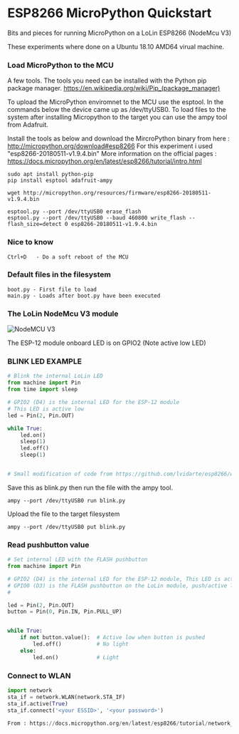 
# ESP8266 MicroPython Quickstart

Bits and pieces for running MicroPython on a LoLin ESP8266 (NodeMcu V3)

These experiments where done on a Ubuntu 18.10 AMD64 virual machine. 


### Load MicroPython to the MCU

A few tools.
The tools you need can be installed with the Python pip package manager.
https://en.wikipedia.org/wiki/Pip_(package_manager)

To upload the MicroPython enviromnet to the MCU use the esptool. In the commands below the device came up as /dev/ttyUSB0.
To load files to the system after installing Micropython to the target you can use the ampy tool from Adafruit.

Install the tools as below and download the MircroPython binary from here : http://micropython.org/download#esp8266
For this experiment i used "esp8266-20180511-v1.9.4.bin"
More information on the official pages : https://docs.micropython.org/en/latest/esp8266/tutorial/intro.html

```
sudo apt install python-pip
pip install esptool adafruit-ampy

wget http://micropython.org/resources/firmware/esp8266-20180511-v1.9.4.bin

esptool.py --port /dev/ttyUSB0 erase_flash
esptool.py --port /dev/ttyUSB0 --baud 460800 write_flash --flash_size=detect 0 esp8266-20180511-v1.9.4.bin
```

### Nice to know
```
Ctrl+D   - Do a soft reboot of the MCU
```


### Default files in the filesystem
```
boot.py - First file to load
main.py - Loads after boot.py have been executed
```

### The LoLin NodeMcu V3 module
![NodeMCU V3](https://i1.wp.com/www.teachmemicro.com/wp-content/uploads/2018/04/NodeMCUv3.0-pinout.jpg?resize=768%2C507&ssl=1)

The ESP-12 module onboard LED is on GPIO2  (Note active low LED)

### BLINK LED EXAMPLE

```Python
# Blink the internal LoLin LED
from machine import Pin
from time import sleep

# GPIO2 (D4) is the internal LED for the ESP-12 module
# This LED is active low
led = Pin(2, Pin.OUT)

while True:
    led.on()
    sleep(1)
    led.off()
    sleep(1)


# Small modification of code from https://github.com/lvidarte/esp8266/wiki/MicroPython:-LED
```


Save this as blink.py then run the file with the ampy tool.
```
ampy --port /dev/ttyUSB0 run blink.py
```

Upload the file to the target filesystem
```
ampy --port /dev/ttyUSB0 put blink.py 
```

### Read pushbutton value
```Python
# Set internal LED with the FLASH pushbutton
from machine import Pin

# GPIO2 (D4) is the internal LED for the ESP-12 module, This LED is active low
# GPIO0 (D3) is the FLASH pushbutton on the LoLin module, push/active low
# 

led = Pin(2, Pin.OUT)
button = Pin(0, Pin.IN, Pin.PULL_UP)


while True:
    if not button.value():  # Active low when button is pushed
        led.off()           # No light
    else:
        led.on()            # Light
```


### Connect to WLAN
```Python
import network
sta_if = network.WLAN(network.STA_IF)
sta_if.active(True)
sta_if.connect('<your ESSID>', '<your password>')

From : https://docs.micropython.org/en/latest/esp8266/tutorial/network_basics.html
```
